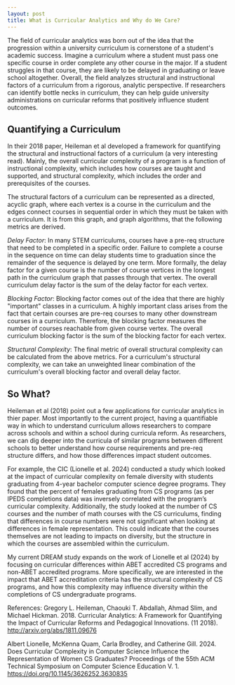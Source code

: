 ```yaml
---
layout: post
title: What is Curricular Analytics and Why do We Care?
---
```


The field of curricular analytics was born out of the idea that the progression within a university curriculum is cornerstone of a student's academic success. Imagine a curriculum where a student must pass one specific course in order complete any other course in the major. If a student struggles in that course, they are likely to be delayed in graduating or leave school altogether.  Overall, the field analyzes structural and instructional factors of a curriculum from a rigorous, analytic perspective. If researchers can identify bottle necks in curriculum, they can help guide university administrations on curricular reforms that positively influence student outcomes.

## Quantifying a Curriculum
In their 2018 paper, Heileman et al developed a framework for quantifying the structural and instructional factors of a curriculum (a very interesting read).  Mainly, the overall curricular complexity of a program is a function of instructional complexity, which includes how courses are taught and supported, and structural complexity, which includes the order and prerequisites of the courses.  

The structural factors of a curriculum can be represented as a directed, acyclic graph, where each vertex is a course in the curriculum and the edges connect courses in sequential order in which they must be taken with a curriculum. It is from this graph, and graph algorithms, that the following metrics are derived. 

*Delay Factor*: 
In many STEM curriculums, courses have a pre-req structure that need to be completed in a specific order. Failure to complete a course in the sequence on time can delay students time to graduation since the remainder of the sequence is delayed by one term.  More formally, the delay factor for a given course is the number of course vertices in the longest path in the curriculum graph that passes through that vertex. The overall curriculum delay factor is the sum of the delay factor for each vertex.

*Blocking Factor*:
Blocking factor comes out of the idea that there are highly "important" classes in a curriculum. A highly important class arises from the fact that certain courses are pre-req courses to many other downstream courses in a curriculum. Therefore, the blocking factor measures the number of courses reachable from given course vertex. The overall curriculum blocking factor is the sum of the blocking factor for each vertex.

*Structural Complexity*:
The final metric of overall structural complexity can be calculated from the above metrics.  For a curriculum's structural complexity, we can take an unweighted linear combination of the curriculum's overall blocking factor and overall delay factor. 

## So What?
Heileman et al (2018) point out a few applications for curricular analytics in thier paper. Most importantly to the current project, having a quantifiable way in which to understand curriculum allows researchers to compare across schools and within a school during curricula reform.  As researchers, we can dig deeper into the curricula of similar programs between different schools to better understand how course requirements and pre-req structure differs, and how those differences impact student outcomes.  

For example, the CIC (Lionelle et al. 2024) conducted a study which looked at the impact of curricular complexity on female diversity with students graduating from 4-year bachelor computer science degree programs. They found that the percent of females graduating from CS programs (as per IPEDS completions data) was inversely correlated with the program’s curricular complexity.  Additionally, the study looked at the number of CS courses and the number of math courses with the CS curriculums, finding that differences in course numbers were not significant when looking at differences in female representation.  This could indicate that the courses themselves are not leading to impacts on diversity, but the structure in which the courses are assembled within the curriculum.

My current DREAM study expands on the work of Lionelle et al (2024) by focusing on curricular differences within ABET accredited CS programs and non-ABET accredited programs. More specifically, we are interested in the impact that ABET accreditation criteria has the structural complexity of CS programs, and how this complexity may influence diversity within the completions of CS undergraduate programs.


References:
Gregory L. Heileman, Chaouki T. Abdallah, Ahmad Slim, and Michael Hickman. 2018.
Curricular Analytics: A Framework for Quantifying the Impact of Curricular Reforms
and Pedagogical Innovations. (11 2018). http://arxiv.org/abs/1811.09676

Albert Lionelle, McKenna Quam, Carla Brodley, and Catherine Gill. 2024. Does Curricular Complexity in Computer Science Influence the Representation of Women CS
Graduates? Proceedings of the 55th ACM Technical Symposium on Computer Science
Education V. 1. https://doi.org/10.1145/3626252.3630835




